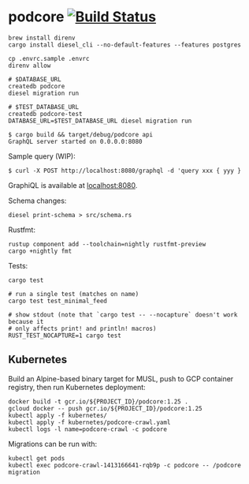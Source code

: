# podcore [![Build Status](https://travis-ci.org/brandur/podcore.svg?branch=master)](https://travis-ci.org/brandur/podcore)

```
brew install direnv
cargo install diesel_cli --no-default-features --features postgres
```

```
cp .envrc.sample .envrc
direnv allow

# $DATABASE_URL
createdb podcore
diesel migration run

# $TEST_DATABASE_URL
createdb podcore-test
DATABASE_URL=$TEST_DATABASE_URL diesel migration run
```

```
$ cargo build && target/debug/podcore api
GraphQL server started on 0.0.0.0:8080
```

Sample query (WIP):

```
$ curl -X POST http://localhost:8080/graphql -d 'query xxx { yyy }
```

GraphiQL is available at [localhost:8080](http://localhost:8080).

Schema changes:

```
diesel print-schema > src/schema.rs
```

Rustfmt:

```
rustup component add --toolchain=nightly rustfmt-preview
cargo +nightly fmt
```

Tests:

```
cargo test

# run a single test (matches on name)
cargo test test_minimal_feed

# show stdout (note that `cargo test -- --nocapture` doesn't work because it
# only affects print! and println! macros)
RUST_TEST_NOCAPTURE=1 cargo test
```

## Kubernetes

Build an Alpine-based binary target for MUSL, push to GCP container registry,
then run Kubernetes deployment:

```
docker build -t gcr.io/${PROJECT_ID}/podcore:1.25 .
gcloud docker -- push gcr.io/${PROJECT_ID}/podcore:1.25
kubectl apply -f kubernetes/
kubectl apply -f kubernetes/podcore-crawl.yaml
kubectl logs -l name=podcore-crawl -c podcore
```

Migrations can be run with:

```
kubectl get pods
kubectl exec podcore-crawl-1413166641-rqb9p -c podcore -- /podcore migration
```

<!--
# vim: set tw=79:
-->
